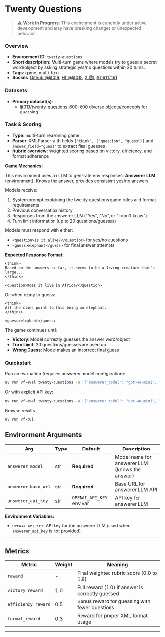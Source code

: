 # Twenty Questions

> ⚠️ **Work in Progress**: This environment is currently under active development and may have breaking changes or unexpected behavior.

### Overview
- **Environment ID**: `twenty-questions`
- **Short description**: Multi-turn game where models try to guess a secret word/object by asking strategic yes/no questions within 20 turns.
- **Tags**: game, multi-turn
- **Socials**: [Github @ljt019](https://github.com/ljt019), [Hf @ljt019](https://huggingface.co/ljt019), [X @Ljt019117161](https://x.com/Ljt019117161)

### Datasets
- **Primary dataset(s)**: 
  - [ljt019/twenty-questions-600](https://huggingface.co/datasets/ljt019/twenty-questions-600): 600 diverse objects/concepts for guessing

### Task & Scoring
- **Type**: multi-turn reasoning game
- **Parser**: XMLParser with fields `["think", ("question", "guess")]` and `answer_field="guess"` to extract final guesses
- **Rubric overview**: Weighted scoring based on victory, efficiency, and format adherence

**Game Mechanics:**

This environment uses an LLM to generate env responses:
**Answerer LLM** (environment): Knows the answer, provides consistent yes/no answers

Models receive:
1. System prompt explaining the twenty questions game rules and format requirements
2. Previous conversation history
3. Responses from the answerer LLM ("Yes", "No", or "I don't know")
4. Turn limit information (up to 20 questions/guesses)

Models must respond with either:
- `<question>Is it alive?</question>` for yes/no questions
- `<guess>elephant</guess>` for final answer attempts

**Expected Response Format:**
```
<think>
Based on the answers so far, it seems to be a living creature that's large...
</think>

<question>Does it live in Africa?</question>
```

Or when ready to guess:
```
<think>
All the clues point to this being an elephant.
</think>

<guess>elephant</guess>
```

The game continues until:
- **Victory**: Model correctly guesses the answer word/object
- **Turn Limit**: 20 questions/guesses are used up
- **Wrong Guess**: Model makes an incorrect final guess

### Quickstart

Run an evaluation (requires answerer model configuration):
```bash
uv run vf-eval twenty-questions -a '{"answerer_model": "gpt-4o-mini", "answerer_base_url": "https://api.openai.com/v1"}'
```

Or with explicit API key:
```bash
uv run vf-eval twenty-questions -a '{"answerer_model": "gpt-4o-mini", "answerer_base_url": "https://api.openai.com/v1", "answerer_api_key": "your-api-key"}'
```

Browse results
```bash
uv run vf-tui
```

## Environment Arguments

| Arg                  | Type | Default      | Description                                    |
| -------------------- | ---- | ------------ | ---------------------------------------------- |
| `answerer_model`     | str  | **Required** | Model name for answerer LLM (knows the answer) |
| `answerer_base_url`  | str  | **Required** | Base URL for answerer LLM API                 |
| `answerer_api_key`   | str  | `OPENAI_API_KEY` env var | API key for answerer LLM |

**Environment Variables:**
- `OPENAI_API_KEY`: API key for the answerer LLM (used when `answerer_api_key` is not provided)

---

## Metrics

| Metric                           | Weight | Meaning                                               |
| -------------------------------- | ------ | ----------------------------------------------------- |
| `reward`                         | -      | Final weighted rubric score (0.0 to 1.8)             |
| `victory_reward`                 | 1.0    | Full reward (1.0) if answer is correctly guessed     |
| `efficiency_reward`              | 0.5    | Bonus reward for guessing with fewer questions       |
| `format_reward`                  | 0.3    | Reward for proper XML format usage                   |

---
